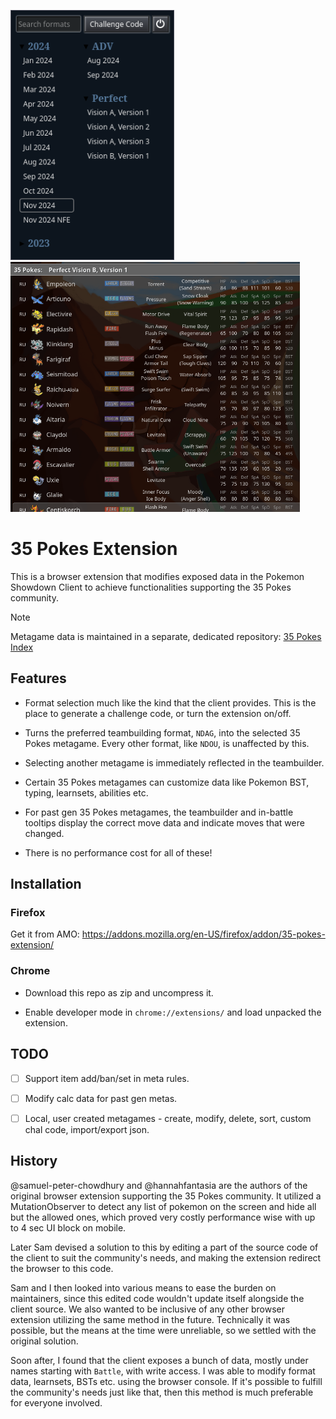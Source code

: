 <img src="./screenshots/1.png" alt='The popup menu; it has a dark theme and includes a text input labeled "Search Format", a button labeled "Challenge Code", a button with a shutdown icon and a format selection with collapsable categories.' height="400"/><img src="./screenshots/2.png" alt="Pokemon Showdown's teambuilder interface; it displays a listing of one of 35 Pokes' metagames featuring customized abilities." height="400"/>

# 35 Pokes Extension

This is a browser extension that modifies exposed data in the Pokemon Showdown Client to achieve functionalities supporting the 35 Pokes community.

> [!NOTE]
> Metagame data is maintained in a separate, dedicated repository: [35 Pokes Index](https://github.com/swordfishtr/35PokesIndex)

## Features

- Format selection much like the kind that the client provides. This is the place to generate a challenge code, or turn the extension on/off.

- Turns the preferred teambuilding format, `NDAG`, into the selected 35 Pokes metagame. Every other format, like `NDOU`, is unaffected by this.

- Selecting another metagame is immediately reflected in the teambuilder.

- Certain 35 Pokes metagames can customize data like Pokemon BST, typing, learnsets, abilities etc.

- For past gen 35 Pokes metagames, the teambuilder and in-battle tooltips display the correct move data and indicate moves that were changed.

- There is no performance cost for all of these!

## Installation

### Firefox

Get it from AMO: https://addons.mozilla.org/en-US/firefox/addon/35-pokes-extension/

### Chrome

- Download this repo as zip and uncompress it.

- Enable developer mode in `chrome://extensions/` and load unpacked the extension.

## TODO

- [ ] Support item add/ban/set in meta rules.

- [ ] Modify calc data for past gen metas.

- [ ] Local, user created metagames - create, modify, delete, sort, custom chal code, import/export json.

## History

@samuel-peter-chowdhury and @hannahfantasia are the authors of the original browser extension supporting the 35 Pokes community. It utilized a MutationObserver to detect any list of pokemon on the screen and hide all but the allowed ones, which proved very costly performance wise with up to 4 sec UI block on mobile.

Later Sam devised a solution to this by editing a part of the source code of the client to suit the community's needs, and making the extension redirect the browser to this code.

Sam and I then looked into various means to ease the burden on maintainers, since this edited code wouldn't update itself alongside the client source. We also wanted to be inclusive of any other browser extension utilizing the same method in the future. Technically it was possible, but the means at the time were unreliable, so we settled with the original solution.

Soon after, I found that the client exposes a bunch of data, mostly under names starting with `Battle`, with write access. I was able to modify format data, learnsets, BSTs etc. using the browser console. If it's possible to fulfill the community's needs just like that, then this method is much preferable for everyone involved.
